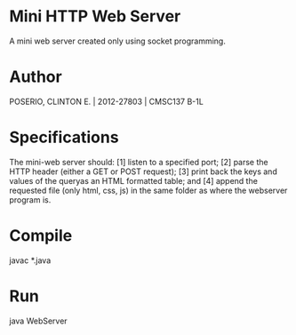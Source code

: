 # Mini HTTP Web Server
A mini web server created only using socket programming.

# Author
POSERIO, CLINTON E. | 2012-27803 | CMSC137 B-1L

# Specifications
The mini-web server should:
[1] listen to a specified port;
[2] parse the HTTP header (either a GET or POST request);
[3] print back the keys and values of the queryas an HTML formatted table; and
[4] append the requested file (only html, css, js) in the same folder as where the webserver program is.

# Compile
javac *.java

# Run
java WebServer <port>
